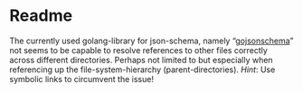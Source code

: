 # Readme #

The currently used golang-library for json-schema, namely “[gojsonschema](<https://github.com/xeipuuv/gojsonschema>)” not seems to be capable to resolve references to other files correctly across different directories. Perhaps not limited to but especially when referencing up the file-system-hierarchy (parent-directories). *Hint*: Use symbolic links to circumvent the issue!
